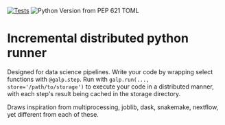 [![Tests](https://github.com/emorice/galp/actions/workflows/test.yml/badge.svg)](https://github.com/emorice/galp/actions/workflows/test.yml)
![Python Version from PEP 621 TOML](https://img.shields.io/python/required-version-toml?tomlFilePath=https%3A%2F%2Fraw.githubusercontent.com%2Femorice%2Fgalp%2Fmaster%2Fpyproject.toml)

# Incremental distributed python runner

Designed for data science pipelines. Write your code by wrapping select functions with `@galp.step`. 
Run with `galp.run(..., store='/path/to/storage')` to execute your code in a distributed manner, with
each step's result being cached in the storage directory.

Draws inspiration from multiprocessing, joblib, dask, snakemake, nextflow, yet different from each of these.
